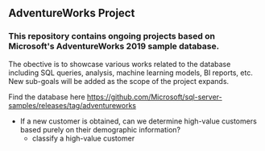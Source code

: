 ## AdventureWorks Project

### This repository contains ongoing projects based on Microsoft's AdventureWorks 2019 sample database. 

The obective is to showcase various works related to the database including SQL queries, analysis, machine learning models, BI reports, etc. New sub-goals will be added as the scope of the project expands. 


Find the database here https://github.com/Microsoft/sql-server-samples/releases/tag/adventureworks


* If a new customer is obtained, can we determine high-value customers based purely on their demographic information?
  * classify a high-value customer
